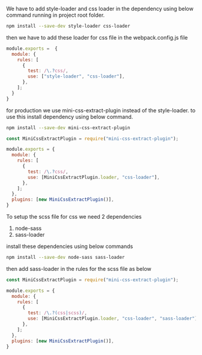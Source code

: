 We have to add style-loader and css loader in the dependency using below command running in project root folder.

```bash
npm install --save-dev style-loader css-loader
```

then we have to add these loader for css file in the webpack.config.js file

```js
module.exports =  {
  module: {
    rules: [
      {
        test: /\.?css/,
        use: ["style-loader", "css-loader"],
      },
    ];
  }
}
```

for production we use mini-css-extract-plugin instead of the style-loader. to use this install dependency using below command.

```bash
npm install --save-dev mini-css-extract-plugin
```

```js
const MiniCssExtractPlugin = require("mini-css-extract-plugin");

module.exports = {
  module: {
    rules: [
      {
        test: /\.?css/,
        use: [MiniCssExtractPlugin.loader, "css-loader"],
      },
    ];
  },
  plugins: [new MiniCssExtractPlugin()],
}
```

To setup the scss file for css we need 2 dependencies

1. node-sass
2. sass-loader

install these dependencies using below commands

```bash
npm install --save-dev node-sass sass-loader
```

then add sass-loader in the rules for the scss file as below

```js
const MiniCssExtractPlugin = require("mini-css-extract-plugin");

module.exports = {
  module: {
    rules: [
      {
        test: /\.?(css|scss)/,
        use: [MiniCssExtractPlugin.loader, "css-loader", "sass-loader"],
      },
    ];
  },
  plugins: [new MiniCssExtractPlugin()],
}
```
